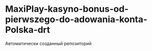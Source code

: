 # MaxiPlay-kasyno-bonus-od-pierwszego-do-adowania-konta-Polska-drt
Автоматически созданный репозиторий
